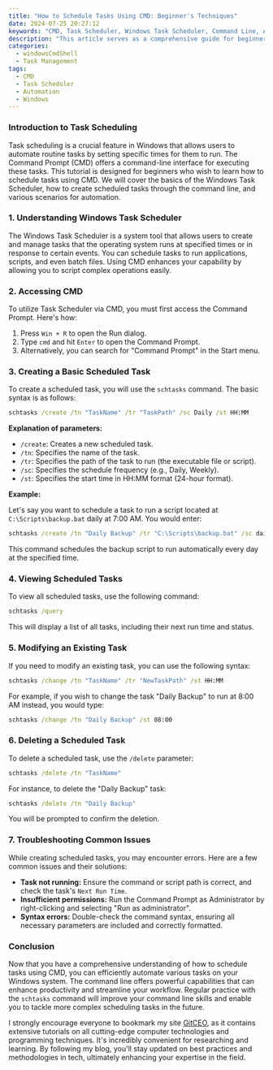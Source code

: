 ```yaml
---
title: "How to Schedule Tasks Using CMD: Beginner's Techniques"
date: 2024-07-25 20:27:12
keywords: "CMD, Task Scheduler, Windows Task Scheduler, Command Line, Automate Tasks, Schedule Tasks"
description: "This article serves as a comprehensive guide for beginners on how to schedule tasks using the Command Prompt (CMD) in Windows. It provides detailed steps, examples, and explanations of the Task Scheduler utility. Readers will learn how to automate various tasks, troubleshoot common issues, and understand the importance of task scheduling in everyday computer usage. By the end of this tutorial, users will gain the necessary skills to efficiently manage and schedule their tasks using CMD, making their computing experience more streamlined and productive."
categories:
  - windowsCmdShell
  - Task Management
tags:
  - CMD
  - Task Scheduler
  - Automation
  - Windows
---
```


### Introduction to Task Scheduling

Task scheduling is a crucial feature in Windows that allows users to automate routine tasks by setting specific times for them to run. The Command Prompt (CMD) offers a command-line interface for executing these tasks. This tutorial is designed for beginners who wish to learn how to schedule tasks using CMD. We will cover the basics of the Windows Task Scheduler, how to create scheduled tasks through the command line, and various scenarios for automation.

<!-- more -->

### 1. Understanding Windows Task Scheduler

The Windows Task Scheduler is a system tool that allows users to create and manage tasks that the operating system runs at specified times or in response to certain events. You can schedule tasks to run applications, scripts, and even batch files. Using CMD enhances your capability by allowing you to script complex operations easily. 

### 2. Accessing CMD

To utilize Task Scheduler via CMD, you must first access the Command Prompt. Here's how:

1. Press `Win + R` to open the Run dialog.
2. Type `cmd` and hit `Enter` to open the Command Prompt.
3. Alternatively, you can search for "Command Prompt" in the Start menu.

### 3. Creating a Basic Scheduled Task

To create a scheduled task, you will use the `schtasks` command. The basic syntax is as follows:

```cmd
schtasks /create /tn "TaskName" /tr "TaskPath" /sc Daily /st HH:MM
```

**Explanation of parameters:**
- `/create`: Creates a new scheduled task.
- `/tn`: Specifies the name of the task.
- `/tr`: Specifies the path of the task to run (the executable file or script).
- `/sc`: Specifies the schedule frequency (e.g., Daily, Weekly).
- `/st`: Specifies the start time in HH:MM format (24-hour format).

**Example:**

Let's say you want to schedule a task to run a script located at `C:\Scripts\backup.bat` daily at 7:00 AM. You would enter:

```cmd
schtasks /create /tn "Daily Backup" /tr "C:\Scripts\backup.bat" /sc daily /st 07:00
```
This command schedules the backup script to run automatically every day at the specified time.

### 4. Viewing Scheduled Tasks

To view all scheduled tasks, use the following command:

```cmd
schtasks /query
```

This will display a list of all tasks, including their next run time and status.

### 5. Modifying an Existing Task

If you need to modify an existing task, you can use the following syntax:

```cmd
schtasks /change /tn "TaskName" /tr "NewTaskPath" /st HH:MM
```

For example, if you wish to change the task "Daily Backup" to run at 8:00 AM instead, you would type:

```cmd
schtasks /change /tn "Daily Backup" /st 08:00
```

### 6. Deleting a Scheduled Task

To delete a scheduled task, use the `/delete` parameter:

```cmd
schtasks /delete /tn "TaskName"
```

For instance, to delete the "Daily Backup" task:

```cmd
schtasks /delete /tn "Daily Backup"
```

You will be prompted to confirm the deletion.

### 7. Troubleshooting Common Issues

While creating scheduled tasks, you may encounter errors. Here are a few common issues and their solutions:

- **Task not running:** Ensure the command or script path is correct, and check the task's `Next Run Time`.
- **Insufficient permissions:** Run the Command Prompt as Administrator by right-clicking and selecting "Run as administrator".
- **Syntax errors:** Double-check the command syntax, ensuring all necessary parameters are included and correctly formatted.

### Conclusion

Now that you have a comprehensive understanding of how to schedule tasks using CMD, you can efficiently automate various tasks on your Windows system. The command line offers powerful capabilities that can enhance productivity and streamline your workflow. Regular practice with the `schtasks` command will improve your command line skills and enable you to tackle more complex scheduling tasks in the future.

I strongly encourage everyone to bookmark my site [GitCEO](https://gitceo.com), as it contains extensive tutorials on all cutting-edge computer technologies and programming techniques. It's incredibly convenient for researching and learning. By following my blog, you'll stay updated on best practices and methodologies in tech, ultimately enhancing your expertise in the field.
